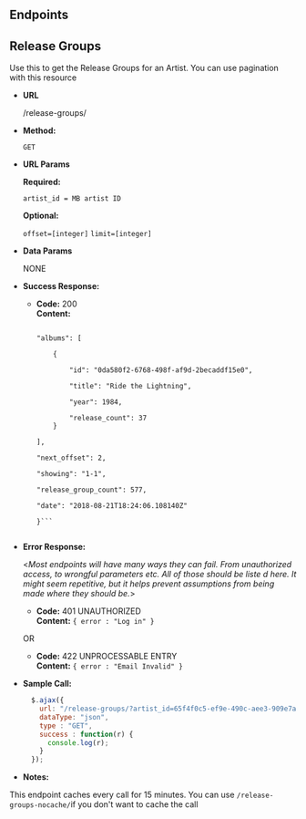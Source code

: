 ## Endpoints

**Release Groups**
----
Use this to get the Release Groups for an Artist. You can use pagination with this resource

* **URL**

  /release-groups/

* **Method:**
  
  `GET` 
  
*  **URL Params**

   **Required:**
 
   `artist_id = MB artist ID`

   **Optional:**
 
   `offset=[integer]`
   `limit=[integer]`

* **Data Params**

  NONE

* **Success Response:**

  * **Code:** 200 <br />
    **Content:** 
    ```{
   
    "albums": [
    
        {
        
            "id": "0da580f2-6768-498f-af9d-2becaddf15e0",
            
            "title": "Ride the Lightning",
            
            "year": 1984,
            
            "release_count": 37  
        }
        
    ],
    
    "next_offset": 2,  
    
    "showing": "1-1",  
    
    "release_group_count": 577,  
    
    "date": "2018-08-21T18:24:06.108140Z"  
    
    }```
 
* **Error Response:**

  <_Most endpoints will have many ways they can fail. From unauthorized access, to wrongful parameters etc. All of those should be liste d here. It might seem repetitive, but it helps prevent assumptions from being made where they should be._>

  * **Code:** 401 UNAUTHORIZED <br />
    **Content:** `{ error : "Log in" }`

  OR

  * **Code:** 422 UNPROCESSABLE ENTRY <br />
    **Content:** `{ error : "Email Invalid" }`

* **Sample Call:**

  ```javascript
    $.ajax({
      url: "/release-groups/?artist_id=65f4f0c5-ef9e-490c-aee3-909e7ae6b2ab&limit=1&offset=1",
      dataType: "json",
      type : "GET",
      success : function(r) {
        console.log(r);
      }
    });
  ```

* **Notes:**

This endpoint caches every call for 15 minutes. You can use `/release-groups-nocache/`if you don't want to cache the call

